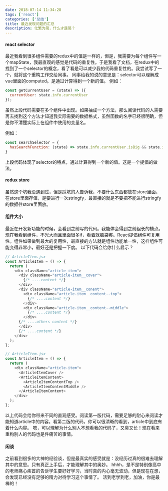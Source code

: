 ```yaml
---
date: 2018-07-14 11:34:28
tags: ['react']
categories: ['总结']
title: 最近发现问题的汇总
description: 化繁为简，什么才是简？
---
```


#### react selector
最近我看到很多组件需要的redux中的值是一样的，但是，我需要为每个组件写一个mapState，我最直观的感觉是代码的重复性。于是我看了文档，在redux中的找到了一个selector的概念，看了看是可以减少我的代码重复性的。我尝试写了一个，就将这个重构工作交给同事。
同事给我的说的意思是：selector可以理解成vue里面的computed。是通过计算得到一个新的值。
例如：
```js
const getCurrentUser = (state) => ({
  currentUser: state.info.currentUser
});
```
虽然上段代码需要在多个组件中出现。如果抽成一个方法，那么阅读代码的人需要再去找到这个方法才知道我实际需要的数据格式，虽然函数的名字已经很明确，但是你不清楚实际上在组件中使用的变量名。

例如：
```js
const searchSelector = {
  hasSearchFunction: (state) => state.info.currentUser.isBig && state.info.currentUser.isSmall
}
```
上段代码体现了selector的特点，通过计算得到一个新的值。这是一个提倡的做法。

#### redux store
虽然这个坑我没遇到过，但是踩坑的人告诉我，不要什么东西都放在store里面，在store里面存值，是要进行一次stringfy，最直接的就是不要把不能进行stringfy的数据往store里面放。

#### 组件大小
最近在开发新功能的时候，会看到之前写的代码。我能体会得到之前组长的槽点。现在我看到组件，不光大而且里面很多if，看着就脑袋疼。React提倡组件可复用性。组件如果做到最大的复用性，最直接的方法就是组件功能单一性，这样组件可能变得非常小，最好还是把握一下度。
以下代码会给你什么启示？
```js
// ArticleItem.jsx
const ArticleItem = () => {
  return (
    <div className="article-item">
      <div className="article-item__cover">
        {/* ....content */}
      </div>
      <div className="article-item__conent">
        <div className="article-item__content--top">
          {/* ....content */}
        </div>
        <div className="article-item__content--middle">
          {/* ....content */}
        </div>
      {/* ....others content */}
      </div>
      {/* ....content */}
    </div>
  );
};

// ArticleItem.jsx
const ArticleItem = () => {
  return (
    <div className="article-item">
      <ArticleItemCover />
      <ArticleItemContent>
        <ArticleItemContentTop />
        <ArticleItemContentMiddle />
      </ArticleItemContent>
    </div>
  );
};
```
以上代码会给你带来不同的直观感受。阅读第一版代码，需要足够的耐心来阅读才能知道article中的内容。看第二版的代码，你可以很清晰的看到，article中到底有着什么内容。
嗯，可以理解为什么别人不想看我的代码了，又臭又长！现在看来重构别人的代码也是件痛苦的事情。

#### 闲谈
之前看到很多的大神的经验谈，但是最真实的感受就是：没经历过真的很难去理解其中的意思。只有真正上手后，才能理解其中的奥妙。
hhhh，是不是特别像高中的老师痛心疾首的告诉学生要好好学习，当时真的内心毫无波动，但是现在在想，会发现已经没有足够的精力对待学习这个事情了。
活到老学到老，加油，你是最棒的！


